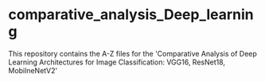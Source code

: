# comparative_analysis_Deep_learning
This repository contains the A-Z files for the 'Comparative Analysis of Deep Learning Architectures for Image Classification: VGG16, ResNet18, MobilneNetV2'
